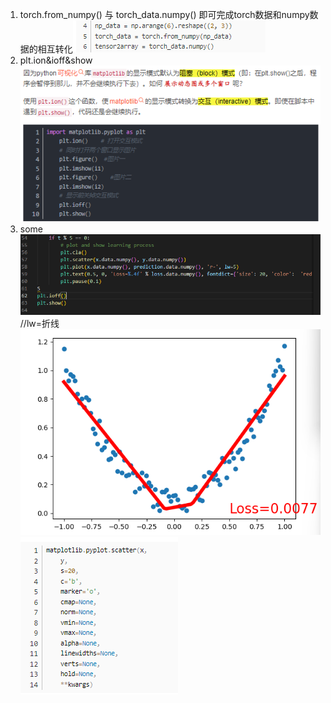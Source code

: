1. torch.from_numpy() 与 torch_data.numpy() 即可完成torch数据和numpy数据的相互转化![9655ce5147937cd3c0cbdce2885b7039.png](../../_resources/9655ce5147937cd3c0cbdce2885b7039.png)
2. plt.ion&ioff&show
![ff794f231bd97012a6eb73f33e572185.png](../../_resources/ff794f231bd97012a6eb73f33e572185.png)
3. some
![b009df7c9287cfdc1753382e63e4e800.png](../../_resources/b009df7c9287cfdc1753382e63e4e800.png)
//lw=折线
![96b531a23ad1269e11177e6d5405e5ec.png](../../_resources/96b531a23ad1269e11177e6d5405e5ec.png)
![b4fb2e754e757ee52c0c61244c656e6c.png](../../_resources/b4fb2e754e757ee52c0c61244c656e6c.png)